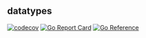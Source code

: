 ## datatypes

[![codecov](https://codecov.io/gh/sincospro/datatypes/graph/badge.svg?token=8X76QHHVCA)](https://codecov.io/gh/sincospro/datatypes)
[![Go Report Card](https://goreportcard.com/badge/github.com/sincospro/datatypes)](https://goreportcard.com/report/github.com/sincospro/datatypes)
[![Go Reference](https://pkg.go.dev/badge/github.com/sincospro/datatypes.svg)](https://pkg.go.dev/github.com/sincospro/datatypes)
